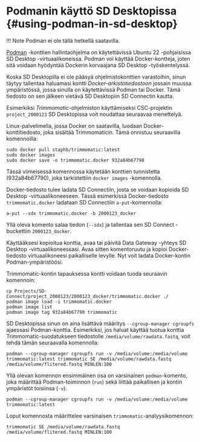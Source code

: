# Podmanin käyttö SD Desktopissa {#using-podman-in-sd-desktop}

!!! Note
    Podman ei ole tällä hetkellä saatavilla.

[Podman](https://podman.io/) -konttien hallintaohjelma on käytettävissä Ubuntu 22 -pohjaisissa SD Desktop -virtuaalikoneissa.
Podman voi käyttää Docker-kontteja, joten sitä voidaan hyödyntää Dockerin korvaajana SD Desktop -työskentelyssä.

Koska SD Desktopilla ei ole pääsyä ohjelmistokonttien varastoihin,
sinun täytyy tallentaa haluamasi kontti _Docker-arkistotiedostoon_ jossain muussa ympäristössä, jossa sinulla on käytettävissä Podman tai Docker.
Tämä tiedosto on sen jälkeen vietävä SD Desktopiin SD Connectin kautta.

Esimerkiksi _Trimmomatic_-ohjelmiston käyttämiseksi CSC-projektin `project_2000123` SD Desktopissa voit noudattaa seuraavaa menettelyä.

Linux-palvelimella, jossa Docker on saatavilla, luodaan Docker-konttitiedosto, joka sisältää Trimmomaticin.
Tämä onnistuu seuraavilla komennoilla:

```text
sudo docker pull staphb/trimmomatic:latest
sudo docker images
sudo docker save -o trimmomatic.docker 932a84b67790
```

Tässä viimeisessä komennossa käytetään konttien tunnistetta (932a84b67790), joka tarkistettiin `docker images` -komennolla.

Docker-tiedosto tulee ladata SD Connectiin, josta se voidaan kopioida SD Desktop -virtuaalikoneeseen.
Tässä esimerkissä Docker-tiedosto `trimmomatic.docker` ladataan SD Connectiin `a-put`-komennolla:

```text
a-put --sdx trimmomatic.docker -b 2000123_docker  
```
Yllä oleva komento salaa tiedon (`--sdx`) ja tallentaa sen SD Connect -buckettiin `2000123_docker`.

Käyttääksesi kopioitua konttia, avaa tai päivitä Data Gateway -yhteys SD Desktop -virtuaalikoneessasi. Avaa sitten komentoruutu ja kopioi Docker-tiedosto virtuaalikoneesi paikalliselle levylle. Nyt voit ladata Docker-kontin Podman-ympäristöösi.

Trimmomatic-kontin tapauksessa kontti voidaan tuoda seuraavin komennoin:

```text
cp Projects/SD-Connect/project_2000123/2000123_docker/trimmomatic.docker ./
podman image load -i trimmomatic.docker
podman image list 
podman image tag 932a84b67790 trimmomatic
```

SD Desktopissa sinun on aina lisättävä määritys `--cgroup-manager cgroupfs` ajaessasi Podman-konttia.
Esimerkiksi, jos haluat käyttää tuotua konttia Trimmomatic-suodatukseen tiedostolle `/media/volume/rawdata.fastq`, voit tehdä tämän seuraavalla komennolla:

```text
podman --cgroup-manager cgroupfs run -v /media/volume:/media/volume trimmomatic:latest trimmomatic SE /media/volume/rawdata.fastq  /media/volume/flitered.fastq MINLEN:100
```

Yllä olevan komennon ensimmäinen osa on varsinainen `podman`-komento, joka määrittää Podman-toiminnon (`run`) sekä liittää paikallisen ja kontin ympäristöt toisiinsa (`-v`).

```text
podman --cgroup-manager cgroupfs run -v /media/volume:/media/volume trimmomatic:latest
```

Loput komennosta määrittelee varsinaisen `trimmomatic`-analyysikomennon:

```text
trimmomatic SE /media/volume/rawdata.fastq  /media/volume/flitered.fastq MINLEN:100
```